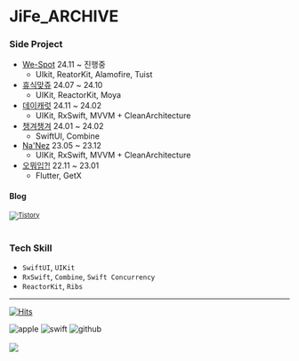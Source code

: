 <div align=left>
<h1 align="left">JiFe_ARCHIVE</h1>
 
### Side Project
- [We-Spot](https://github.com/wespot-bff/WeSpot-iOS) 24.11 ~ 진행중 
   - UIkit, ReatorKit, Alamofire, Tuist
- [휴식맞쥬](https://github.com/Nexters/8potatoes_iOS)  24.07 ~ 24.10 
   - UIKit, ReactorKit, Moya
- [데이캐럿](https://github.com/Central-MakeUs/DayCarat-iOS)  24.11 ~ 24.02
   - UIKit, RxSwift, MVVM + CleanArchitecture
- [챙겨챙겨](https://github.com/Nexters/Don-t-Forget---iOS)  24.01 ~ 24.02 
   - SwiftUI, Combine
- [Na'Nez](https://github.com/nanez-dev/nanez-iOS)  23.05 ~ 23.12 
   - UIKit, RxSwift, MVVM + CleanArchitecture
- [오뭐입?!](https://github.com/NKLCBJoin/oh_OOTD)  22.11 ~ 23.01
   - Flutter, GetX

#### Blog 
<sub> <a href="https://jife98.tistory.com" target="_blank"><img alt="Tistory" src ="https://img.shields.io/badge/Tistory-FFFFFF?&style=for-the-badge&logo=Tistory&logoColor=black"/></a></sub>
</br></br>
### Tech Skill
   - `SwiftUI`, `UIKit`
   - `RxSwift`, `Combine`, `Swift Concurrency`
   - `ReactorKit`, `Ribs`
--------------------

[![Hits](https://hits.seeyoufarm.com/api/count/incr/badge.svg?url=https%3A%2F%2Fgithub.com%2Fjife98%2Fhit-counter&count_bg=%2379C83D&title_bg=%23555555&icon=swift.svg&icon_color=%23E7E7E7&title=Github&edge_flat=false)](https://hits.seeyoufarm.com)
<div>
  <img alt="apple" src ="https://img.shields.io/badge/iOS-FFFFFF?&style=for-the-badge&logo=Apple&logoColor=black"/>  
 <img alt="swift" src ="https://img.shields.io/badge/swift-F05138.svg?&style=for-the-badge&logo=Swift&logoColor=white"/> 
 <img alt="github" src ="https://img.shields.io/badge/github-000000.svg?&style=for-the-badge&logo=Github&logoColor=white"/>
 <br/>


<br/>
<a href="[https://hits.seeyoufarm.com](https://github.com/gjbae1212/hit-counter)">
<img src="[https://hits.seeyoufarm.com/api/count/incr/badge.svg?url=https%3A%2F%2Fgithub.com%2Fday2on&count_bg=%23B0B0B0&title_bg=%23555555&icon=github.svg&icon_color=%23FFFFFF&title=welcome:)&edge_flat=true](https://github.com/gjbae1212/hit-counter)"/>
</a>
    
<!-- [![KnlnKS's LeetCode stats](https://leetcode-stats-six.vercel.app/api?username=dayo2n&theme=dark)](https://github.com/KnlnKS/leetcode-stats) -->
    
<!-- [![KnlnKS's LeetCode stats](https://leetcode-stats-six.vercel.app/api?username=dayo2n&theme=dark)](https://github.com/KnlnKS/leetcode-stats) -->


